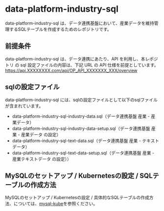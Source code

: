 # data-platform-industry-sql  
data-platform-industry-sql は、データ連携基盤において、産業データを維持管理するSQLテーブルを作成するためのレポジトリです。
  
## 前提条件  
data-platform-industry-sql は、データ連携にあたり、API を利用し、本レポジトリ の sql 設定ファイルの内容は、下記 URL の API 仕様を前提としています。
https://api.XXXXXXXX.com/api/OP_API_XXXXXXX_XXX/overview  

## sqlの設定ファイル
data-platform-industry-sql には、sqlの設定ファイルとして以下のsqlファイルが含まれています。  

* data-platform-industry-sql-industry-data.sql（データ連携基盤 産業 - 産業データ）
* data-platform-industry-sql-industry-data-setup.sql（データ連携基盤 産業 - 産業データ の設定）
* data-platform-industry-sql-text-data.sql（データ連携基盤 産業 - テキストデータ）
* data-platform-industry-sql-text-data-setup.sql（データ連携基盤 産業 - 産業テキストデータ の設定））

## MySQLのセットアップ / Kubernetesの設定 / SQLテーブルの作成方法
MySQLのセットアップ / Kubernetesの設定 / 具体的なSQLテーブルの作成方法、については、[mysql-kube](https://github.com/latonaio/mysql-kube)を参照ください。